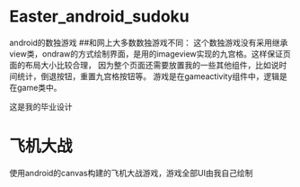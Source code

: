 # Easter_android_sudoku
android的数独游戏
##和网上大多数数独游戏不同：
这个数独游戏没有采用继承view类，ondraw的方式绘制界面，是用的imageview实现的九宫格。这样保证页面的布局大小比较合理，
因为整个页面还需要放置我的一些其他组件，比如说时间统计，倒退按钮，重置九宫格按钮等。
游戏是在gameactivity组件中，逻辑是在game类中。

这是我的毕业设计

# 飞机大战
使用android的canvas构建的飞机大战游戏，游戏全部UI由我自己绘制
